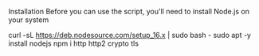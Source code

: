 Installation
Before you can use the script, you'll need to install Node.js on your system

curl -sL https://deb.nodesource.com/setup_16.x | sudo bash -
sudo apt -y install nodejs
npm i http http2 crypto tls

